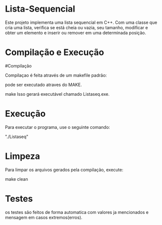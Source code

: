 # Lista-Sequencial

Este projeto implementa uma lista sequencial em C++. Com uma classe que cria uma lista, verifica se está cheia ou vazia, seu tamanho, modificar e obter um elemento e inserir ou remover em uma determinada posição.

# Compilação e Execução

#Compilação

Compilaçao é feita através de um makefile padrão:

pode ser executado atraves do MAKE.

make
Isso gerará executável chamado Listaseq.exe.

# Execução
Para executar o programa, use o seguinte comando:

"./Listaseq"

# Limpeza
Para limpar os arquivos gerados pela compilação, execute:

make clean
# Testes

os testes são feitos de forma automatica com valores ja mencionados e mensagem em casos extremos(erros).


